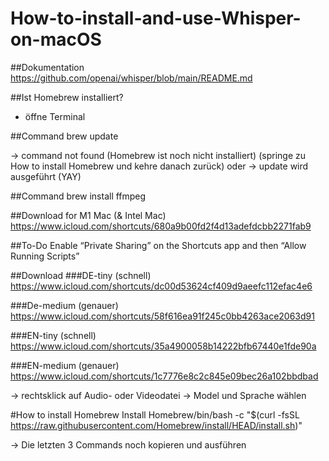 # How-to-install-and-use-Whisper-on-macOS

##Dokumentation
https://github.com/openai/whisper/blob/main/README.md

##Ist Homebrew installiert?
- öffne Terminal

##Command
brew update

→ command not found (Homebrew ist noch nicht installiert) (springe zu How to install Homebrew und kehre danach zurück)
oder
→ update wird ausgeführt (YAY)

##Command
brew install ffmpeg

##Download for M1 Mac (& Intel Mac)
https://www.icloud.com/shortcuts/680a9b00fd2f4d13adefdcbb2271fab9

##To-Do
Enable “Private Sharing” on the Shortcuts app and then “Allow Running Scripts”

##Download
###DE-tiny (schnell)
https://www.icloud.com/shortcuts/dc00d53624cf409d9aeefc112efac4e6

###De-medium (genauer)
https://www.icloud.com/shortcuts/58f616ea91f245c0bb4263ace2063d91

###EN-tiny (schnell)
https://www.icloud.com/shortcuts/35a4900058b14222bfb67440e1fde90a

###EN-medium (genauer)
https://www.icloud.com/shortcuts/1c7776e8c2c845e09bec26a102bbdbad

→ rechtsklick auf Audio- oder Videodatei → Model und Sprache wählen




#How to install Homebrew
Install Homebrew/bin/bash -c "$(curl -fsSL https://raw.githubusercontent.com/Homebrew/install/HEAD/install.sh)"

→ Die letzten 3 Commands noch kopieren und ausführen
